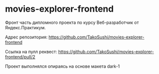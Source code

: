 # movies-explorer-frontend

Фронт часть дипломного проекта по курсу Веб-разработчик от Яндекс.Практикум.

Адрес репозитория: https://github.com/TakoSushi/movies-explorer-frontend

Ссылка на пулл реквест: https://github.com/TakoSushi/movies-explorer-frontend/pull/2

Проект выполнялся опираясь на основе макета dark-1
